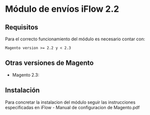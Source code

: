 # Módulo de envíos iFlow 2.2

## Requisitos

Para el correcto funcionamiento del módulo es necesario contar con:

```
Magento version >= 2.2 y < 2.3
```

## Otras versiones de Magento

  - Magento 2.3:  
  
  
## Instalación

Para concretar la instalacion del módulo seguir las instrucciones especificadas en iFlow - Manual de configuracion de Magento.pdf


